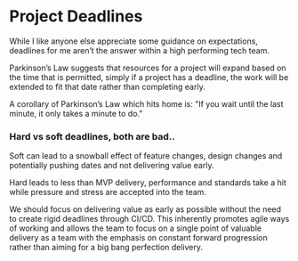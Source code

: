 # Project Deadlines

While I like anyone else appreciate some guidance on expectations, deadlines for me aren’t the answer within a high performing tech team.

Parkinson’s Law suggests that resources for a project will expand based on the time that is permitted, simply if a project has a deadline, the work will be extended to fit that date rather than completing early. 

A corollary of Parkinson’s Law which hits home is: "If you wait until the last minute, it only takes a minute to do."

### Hard vs soft deadlines, both are bad.. 

Soft can lead to a snowball effect of feature changes, design changes and potentially pushing dates and not delivering value early.

Hard leads to less than MVP delivery, performance and standards take a hit while pressure and stress are accepted into the team.

We should focus on delivering value as early as possible without the need to create rigid deadlines through CI/CD. This inherently promotes agile ways of working and allows the team to focus on a single point of valuable delivery as a team with the emphasis on constant forward progression rather than aiming for a big bang perfection delivery. 
